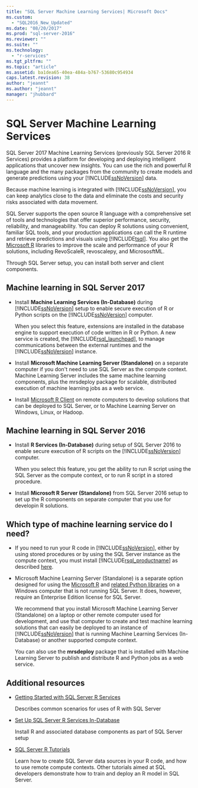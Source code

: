```yaml
---
title: "SQL Server Machine Learning Services| Microsoft Docs"
ms.custom: 
  - "SQL2016_New_Updated"
ms.date: "08/20/2017"
ms.prod: "sql-server-2016"
ms.reviewer: ""
ms.suite: ""
ms.technology: 
  - "r-services"
ms.tgt_pltfrm: ""
ms.topic: "article"
ms.assetid: ba1dea65-40ea-484a-b767-53680c954934
caps.latest.revision: 38
author: "jeannt"
ms.author: "jeannt"
manager: "jhubbard"
---
```

# SQL Server Machine Learning Services

  SQL Server 2017 Machine Learning Services (previously SQL Server 2016 R Services) provides a platform for developing and deploying intelligent applications that uncover new insights. You can use the rich and powerful R language and the many packages from the community to create models and generate predictions using your [!INCLUDE[ssNoVersion](../../includes/ssnoversion-md.md)] data.
  
  Because machine learning is integrated with [!INCLUDE[ssNoVersion](../../includes/ssnoversion-md.md)], you can keep analytics close to the data and eliminate the costs and security risks associated with data movement.
  
SQL Server supports the open source R language with a comprehensive set of tools and technologies that offer superior performance, security, reliability, and manageability. You can deploy R solutions using convenient, familiar SQL tools, and your production applications can call the R runtime and retrieve predictions and visuals using [!INCLUDE[tsql](../../includes/tsql-md.md)]. You also get the [Microsoft R](https://docs.microsoft.com/r-server/r-reference/revoscaler/revoscaler) libraries to improve the scale and performance of your R solutions, including RevoScaleR, revoscalepy, and MicrososftML.
  
Through SQL Server setup, you can install both server and client components.
  
## Machine learning in SQL Server 2017

+ Install **Machine Learning Services (In-Database)** during [!INCLUDE[ssNoVersion](../../includes/ssnoversion-md.md)] setup to enable secure execution of R or Python scripts on the [!INCLUDE[ssNoVersion](../../includes/ssnoversion-md.md)] computer.
  
    When you select this feature, extensions are installed in the database engine to support execution of code written in R or Python. A new service is created, the [!INCLUDE[rsql_launchpad](../../includes/rsql-launchpad-md.md)], to manage communications between the external runtimes and the [!INCLUDE[ssNoVersion](../../includes/ssnoversion-md.md)] instance.
  
+ Install **Microsoft Machine Learning Server (Standalone)** on a separate computer if you don't need to use SQL Server as the compute context. Machine Learning Server includes the same machine learning components, plus the mrsdeploy package for scalable, distributed execution of machine learning jobs as a web service.
  
+    Install [Microsoft R Client](https://docs.microsoft.com/r-server/r-client/what-is-microsoft-r-client) on remote computers to develop solutions that can be deployed to SQL Server, or to Machine Learning Server on Windows, Linux, or Hadoop.

## Machine learning in SQL Server 2016

+ Install **R Services (In-Database)** during setup of SQL Server 2016 to enable secure execution of R scripts on the [!INCLUDE[ssNoVersion](../../includes/ssnoversion-md.md)] computer.
  
    When you select this feature, you get the ability to run R script using the SQL Server as the compute context, or to run R script in a stored procedure.
  
+   Install **Microsoft R Server (Standalone)** from SQL Server 2016 setup to set up the R components on separate computer that you use for developin R solutions.


## Which type of machine learning service do I need?

+ If you need to run your R code in [!INCLUDE[ssNoVersion](../../includes/ssnoversion-md.md)], either by using stored procedures or by using the SQL Server instance as the compute context, you must install [!INCLUDE[rsql_productname](../../includes/rsql-productname-md.md)] as described [here](../../advanced-analytics/r-services/set-up-sql-server-r-services-in-database.md).

+ Microsoft Machine Learning Server (Standalone) is a separate option designed for using the [Microsoft R](https://docs.microsoft.com/r-server/r-reference/introducing-r-server-r-package-reference) and [related Python libraries](../python/what-is-revoscalepy.md) on a Windows computer that is not running SQL Server. It does, however, require an Enterprise Edition license for SQL Server.
    
    We recommend that you install Microsoft Machine Learning Server (Standalone) on a laptop or other remote computer used for development, and use that computer to create and test machine learning solutions that can easily be deployed to an instance of [!INCLUDE[ssNoVersion](../../includes/ssnoversion-md.md)] that is running Machine Learning Services \(In-Database\) or another supported compute context.
  
    You can also use the **mrsdeploy** package that is installed with Machine Learning Server to publish and distribute R and Python jobs as a web service.

## Additional resources

+ [Getting Started with SQL Server R Services](../../advanced-analytics/r/getting-started-with-sql-server-r-services.md)
 
    Describes common scenarios for uses of R with SQL Server

+ [Set Up SQL Server R Services In-Database](../../advanced-analytics/r/set-up-sql-server-r-services-in-database.md)

    Install R and associated database components as part of SQL Server setup
  
+ [SQL Server R Tutorials](../../advanced-analytics/tutorials/sql-server-r-tutorials.md)

    Learn how to create SQL Server data sources in your R code, and how to use remote compute contexts. Other tutorials aimed at SQL developers demonstrate how to train and deploy an R model in SQL Server.
